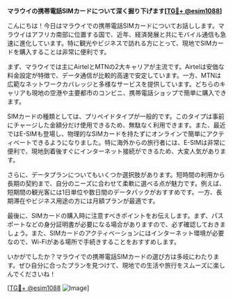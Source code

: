 **マラウイの携帯電話SIMカードについて深く掘り下げます[[TG💪+ @esim1088](https://t.me/s/esim1088)]**

こんにちは！今日はマラウイでの携帯電話SIMカードについてお話しします。マラウイはアフリカ南部に位置する国で、近年、経済発展と共にモバイル通信も急速に進化しています。特に観光やビジネスで訪れる方にとって、現地でSIMカードを購入することは非常に便利です。

まず、マラウイでは主にAirtelとMTNの2大キャリアが主流です。Airtelは安価な料金設定が特徴で、データ通信が比較的高速で安定しています。一方、MTNは広範なネットワークカバレッジと多様なサービスを提供しています。どちらのキャリアも現地の空港や主要都市のコンビニ、携帯電話ショップで簡単に購入できます。

SIMカードの種類としては、プリペイドタイプが一般的です。このタイプは事前にチャージした金額分だけ使用できるため、無駄なく利用できます。また、最近ではE-SIMも登場し、物理的なSIMカードを持たずにオンラインで簡単にアクティベートできるようになりました。特に海外からの旅行者には、E-SIMは非常に便利で、現地到着後すぐにインターネット接続ができるため、大変人気があります。

さらに、データプランについてもいくつか選択肢があります。短時間の利用から長期の契約まで、自分のニーズに合わせて柔軟に選べる点が魅力です。例えば、短期間の観光客には1日単位や数日間のデータパックがおすすめです。一方、長期滞在やビジネス用途の方には月額プランが最適です。

最後に、SIMカードの購入時に注意すべきポイントをお伝えします。まず、パスポートなどの身分証明書が必要になる場合がありますので、必ず確認しておきましょう。また、SIMカードのアクティベーションにはインターネット環境が必要なので、Wi-Fiがある場所で手続きすることをおすすめします。

いかがでしたか？マラウイでの携帯電話SIMカードの選び方は多岐にわたります。ぜひ自分に合ったプランを見つけて、現地での生活や旅行をスムーズに楽しんでくださいね！

[[TG💪+ @esim1088](https://t.me/s/esim1088) ![Image](https://i.postimg.cc/Y0z9fWf4/image.png)]